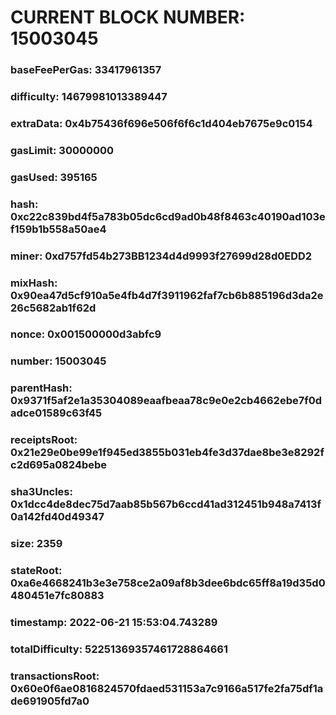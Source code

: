 # CURRENT BLOCK NUMBER: 15003045

### baseFeePerGas: 33417961357
### difficulty: 14679981013389447
### extraData: 0x4b75436f696e506f6f6c1d404eb7675e9c0154
### gasLimit: 30000000
### gasUsed: 395165
### hash: 0xc22c839bd4f5a783b05dc6cd9ad0b48f8463c40190ad103ef159b1b558a50ae4
### miner: 0xd757fd54b273BB1234d4d9993f27699d28d0EDD2
### mixHash: 0x90ea47d5cf910a5e4fb4d7f3911962faf7cb6b885196d3da2e26c5682ab1f62d
### nonce: 0x001500000d3abfc9
### number: 15003045
### parentHash: 0x9371f5af2e1a35304089eaafbeaa78c9e0e2cb4662ebe7f0dadce01589c63f45
### receiptsRoot: 0x21e29e0be99e1f945ed3855b031eb4fe3d37dae8be3e8292fc2d695a0824bebe
### sha3Uncles: 0x1dcc4de8dec75d7aab85b567b6ccd41ad312451b948a7413f0a142fd40d49347
### size: 2359
### stateRoot: 0xa6e4668241b3e3e758ce2a09af8b3dee6bdc65ff8a19d35d0480451e7fc80883
### timestamp: 2022-06-21 15:53:04.743289
### totalDifficulty: 52251369357461728864661
### transactionsRoot: 0x60e0f6ae0816824570fdaed531153a7c9166a517fe2fa75df1ade691905fd7a0
